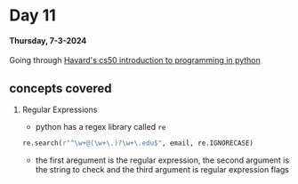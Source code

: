 # Day 11

#### Thursday, 7-3-2024

Going through [Havard's cs50 introduction to programming in python]('https://www.youtube.com/watch?v=nLRL_NcnK-4')

## concepts covered

1.  Regular Expressions

    - python has a regex library called `re`

    ```python
    re.search(r"^\w+@(\w+\.)?\w+\.edu$", email, re.IGNORECASE)
    ```

    - the first aregument is the regular expression, the second argument is the string to check and the third argument is regular expression flags
